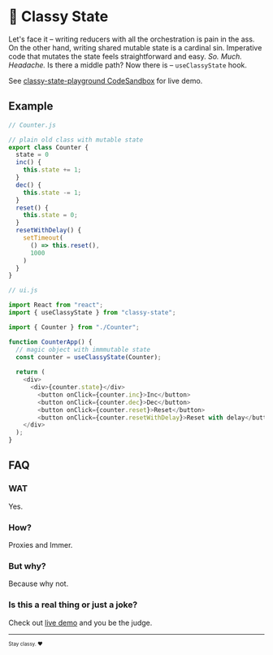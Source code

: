 # 🎩 Classy State

Let's face it – writing reducers with all the orchestration is pain in the ass. On the other hand, writing shared mutable state is a cardinal sin. Imperative code that mutates the state feels straightforward and easy. *So. Much. Headache.* Is there a middle path? Now there is – `useClassyState` hook.

See [classy-state-playground CodeSandbox](https://codesandbox.io/s/new-kwwhp) for live demo.

## Example

```js
// Counter.js

// plain old class with mutable state
export class Counter {
  state = 0
  inc() {
    this.state += 1;
  }
  dec() {
    this.state -= 1;
  }
  reset() {
    this.state = 0;
  }
  resetWithDelay() {
    setTimeout(
      () => this.reset(),
      1000
    )
  }
}
```

```js
// ui.js

import React from "react";
import { useClassyState } from "classy-state";

import { Counter } from "./Counter";

function CounterApp() {
  // magic object with immmutable state
  const counter = useClassyState(Counter);
  
  return (
    <div>
      <div>{counter.state}</div>
        <button onClick={counter.inc}>Inc</button>
        <button onClick={counter.dec}>Dec</button>
        <button onClick={counter.reset}>Reset</button>
        <button onClick={counter.resetWithDelay}>Reset with delay</button>
    </div>
  );
}
```

## FAQ

### WAT

Yes.

### How?

Proxies and Immer.

### But why?

Because why not.

### Is this a real thing or just a joke?

Check out [live demo](https://codesandbox.io/s/new-kwwhp) and you be the judge.

---

<sub><sup>Stay classy. ❤️</sup></sub>
